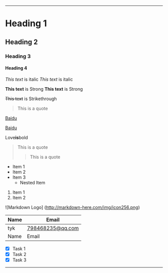 ---
<!--Headings-->
# Heading 1
## Heading 2
### Heading 3
#### Heading 4

<!--Italics -->
*This text* is italic
_This text_ is italic

<!--Strong -->
**This text** is Strong
__This text__ is Strong

<!--Strikethrough-->
~~This text~~ is Strikethrough

<!--Blockquote-->
> This is a quote

<!--Links-->
[Baidu](http://www.baidu.com)

[Baidu](http://www.baidu.com
"Baidu")
<!--bolded-->
Love**is**bold
<!--Blockquote-->
> This is a quote
>> This is a quote
>> 
<!--UL-->
* Item 1
* Item 2
* Item 3
   * Nested Item
   
<!--oL-->   
1. Item 1
1. Item 2

<!--Inline Code Block>
`<p>This is a paragraph</p>`

<!--Images-->
![Markdown Logo]
(http://markdown-here.com/img/icon256.png)

<!--Github Markdown-->

<!--Code Blocks>
(```)bash
   npm install
   npm start
(```)

```javascript
	fuction add(num1,num2){
	return num1+num2;}
```
<!--Tables-->
| Name    | Email            |
| ------- | ---------------- |
| tyk     | 798468235@qq.com |
| Name    | Email            |


<!--Task Lists-->
* [x] Task 1
* [x] Task 2
* [x] Task 3

<!--Horizontal Rule-->

___

